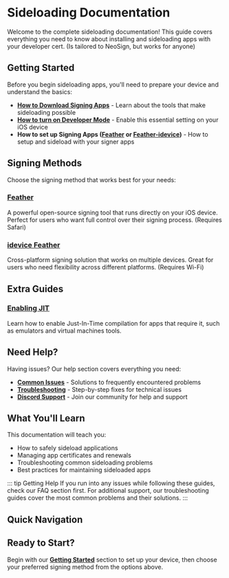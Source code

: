 # Sideloading Documentation

Welcome to the complete sideloading documentation! This guide covers everything you need to know about installing and sideloading apps with your developer cert. (Is tailored to NeoSign, but works for anyone)

## Getting Started

Before you begin sideloading apps, you'll need to prepare your device and understand the basics:

- **[How to Download Signing Apps](/guide/getting-started/downloading-signing-apps)** - Learn about the tools that make sideloading possible
- **[How to turn on Developer Mode](/guide/getting-started/developer-mode)** - Enable this essential setting on your iOS device
- **How to set up Signing Apps ([Feather](/guide/apps/feather) or [Feather-idevice](/guide/apps/idevice-feather))** - How to setup and sideload with your signer apps

## Signing Methods

Choose the signing method that works best for your needs:

### [Feather](/guide/apps/feather)
A powerful open-source signing tool that runs directly on your iOS device. Perfect for users who want full control over their signing process. (Requires Safari)


### [idevice Feather](/guide/apps/idevice-feather) 
Cross-platform signing solution that works on multiple devices. Great for users who need flexibility across different platforms. (Requires Wi-Fi)


## Extra Guides

### [Enabling JIT](/guide/guides/enabling-jit)
Learn how to enable Just-In-Time compilation for apps that require it, such as emulators and virtual machines tools.


## Need Help?

Having issues? Our help section covers everything you need:

- **[Common Issues](/guide/troubleshooting/common-issues)** - Solutions to frequently encountered problems
- **[Troubleshooting](/guide/troubleshooting/troubleshooting)** - Step-by-step fixes for technical issues  
- **[Discord Support](/guide/troubleshooting/discord)** - Join our community for help and support

## What You'll Learn

This documentation will teach you:

- How to safely sideload applications
- Managing app certificates and renewals
- Troubleshooting common sideloading problems
- Best practices for maintaining sideloaded apps

::: tip Getting Help
If you run into any issues while following these guides, check our FAQ section first. For additional support, our troubleshooting guides cover the most common problems and their solutions.
:::

## Quick Navigation


## Ready to Start?

Begin with our **[Getting Started](/guide/getting-started/downloading-signing-apps)** section to set up your device, then choose your preferred signing method from the options above. 
